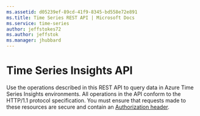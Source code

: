 ```yaml
---
ms.assetid: d05239ef-89cd-41f9-8345-bd558e72e891
ms.title: Time Series REST API | Microsoft Docs
ms.service: time-series
author: jeffstokes72
ms.author: jeffstok
ms.manager: jhubbard
---
```



# Time Series Insights API

Use the operations described in this REST API to query data in Azure Time Series Insights environments. All operations in the API conform to the HTTP/1.1 protocol specification. You must ensure that requests made to these resources are secure and contain an [Authorization header](/rest/api/#create-the-request).

